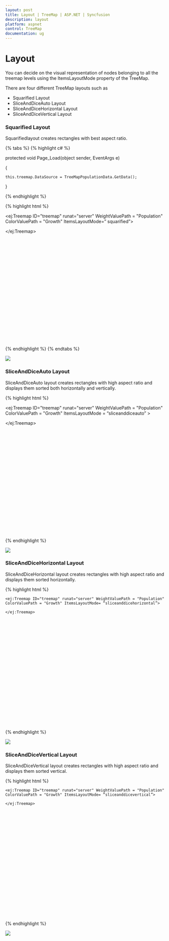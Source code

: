 ```yaml
---
layout: post
title: Layout | TreeMap | ASP.NET | Syncfusion
description: layout
platform: aspnet
control: TreeMap
documentation: ug
---
```


# Layout

You can decide on the visual representation of nodes belonging to all the treemap levels using the ItemsLayoutMode property of the TreeMap.

There are four different TreeMap layouts such as

* Squarified Layout
* SliceAndDiceAuto Layout
* SliceAndDiceHorizontal Layout
* SliceAndDiceVertical Layout

### Squarified Layout

Squarifiedlayout creates rectangles with best aspect ratio.

{% tabs %}
{% highlight c# %}

protected void Page_Load(object sender, EventArgs e)

{

    this.treemap.DataSource = TreeMapPopulationData.GetData();



}

{% endhighlight %}

{% highlight html %}

<div style="min-height:404px">

<ej:Treemap ID="treemap" runat="server" WeightValuePath = "Population" ColorValuePath = "Growth" ItemsLayoutMode=” squarified”>

</ej:Treemap>

</div>

{% endhighlight %}
{% endtabs %}

![](Layout_images/Layout_img1.png)

### SliceAndDiceAuto Layout

SliceAndDiceAuto layout creates rectangles with high aspect ratio and displays them sorted both horizontally and vertically.


{% highlight html %}

<div style="min-height:404px">

<ej:Treemap ID="treemap" runat="server" WeightValuePath = "Population" ColorValuePath = "Growth" ItemsLayoutMode = “sliceanddiceauto” >

</ej:Treemap>

</div> 


{% endhighlight %}

![](Layout_images/Layout_img2.png) 

### SliceAndDiceHorizontal Layout

SliceAndDiceHorizontal layout creates rectangles with high aspect ratio and displays them sorted horizontally.

{% highlight html %}

<div style="min-height:404px">

    <ej:Treemap ID="treemap" runat="server" WeightValuePath = "Population" ColorValuePath = "Growth" ItemsLayoutMode= “sliceanddicehorizontal”>

    </ej:Treemap>

</div> 

{% endhighlight %}


 ![](Layout_images/Layout_img3.png) 



### SliceAndDiceVertical Layout

SliceAndDiceVertical layout creates rectangles with high aspect ratio and displays them sorted vertical.

{% highlight html %}

<div style="min-height:404px">

    <ej:Treemap ID="treemap" runat="server" WeightValuePath = "Population" ColorValuePath = "Growth" ItemsLayoutMode= “sliceanddicevertical”>

    </ej:Treemap>

</div> 

{% endhighlight  %}


![](Layout_images/Layout_img4.png) 